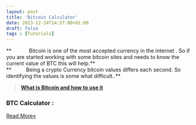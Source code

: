 ```yaml
---
layout: post
title: 'Bitcoin Calculator'
date: 2013-12-24T14:57:00+01:00
draft: false
tags : [Tutorials]
---
```


**            Bitcoin is one of the most accepted currency in the internet . So if you are started working with some bitcoin sites and needs to know the current value of BTC this will help.**  
**          Being a crypto Currency bitcoin values differs each second. So identifying the values is some what difficult..**  
  

> **[What is Bitcoin and how to use it](http://fullyworkingtricks.blogspot.in/2013/12/what-is-bitcoin.html)**

### BTC Calculator :

[Read More»](https://fullyworkingtricks.blogspot.com/2013/12/bitcoin-calculator.html#more)
